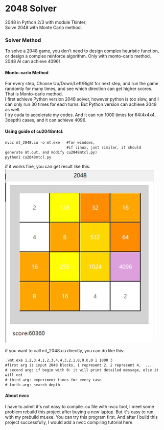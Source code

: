 # 2048 Solver
2048 in Python 2/3 with module Tkinter;  
Solve 2048 with Monte Carlo method.

### Solver Method 
To solve a 2048 game, you don't need to design complex heuristic function, or design a complex reinforce algorithm. Only with monto-carlo method, 2048 AI can achieve 4096!  
#### Monto-carlo Method  
For every step, Choose Up/Down/Left/Right for next step, and run the game randomly for many times, and see which direction can get higher scores. That is Monto-carlo method.  
I first achieve Python version 2048 solver, however python is too slow, and I can only run 30 times for each turns. But Python version can achieve 2048 as well.  
I try cuda to accelerate my codes. And it can run 1000 times for 64(4x4x4, 3depth) cases, and it can achieve 4096.
#### Using guide of cu2048mtcl:
```
nvcc mt_2048.cu -o mt.exe   #for windows, 
                            #if linux, just similar, it should generate mt.out, and modify cu2048mtcl.py)
python2 cu2048mtcl.py
```
if it works fine, you can get result like this:  
![4096](https://github.com/jiangyangzhou/2048/blob/master/4096.JPG)  

if you want to call mt_2048.cu directly, you can do like this:
 ```
 .\mt.exe 1,2,3,4,1,2,3,4,4,3,2,1,0,0,0,0 1 1000 3
 #first arg is input 2048 blocks, 1 represent 2, 2 represent 4,  ....
 # second arg: if begin with 0: it will print detailed message, else it will not
 # third arg: experiment times for every case
 # forth arg: search depth
 ```
 
 #### About nvcc
 I have to admit it's not easy to compile .cu file with nvcc tool, I meet some problem rebuild this project after buying a new laptop. But it's easy to run with my prebuild mt.exe. You can try this program first. And after I build this project successfully, I would add a nvcc compiling tutorial here. 
 
 
    
